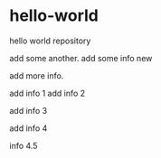# hello-world
hello world repository


add some another.
add some info new

add more info.

add info 1
add info 2

add info 3

add info 4

info 4.5